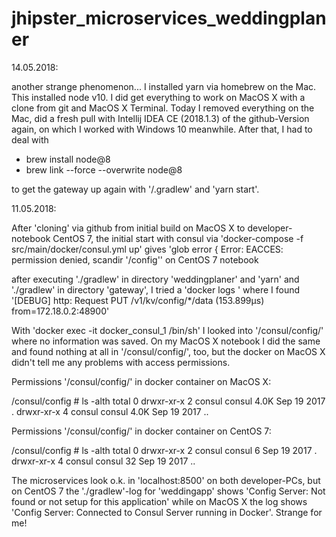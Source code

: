 # jhipster_microservices_weddingplaner

14.05.2018:

another strange phenomenon... I installed yarn via homebrew on the Mac. This installed node v10.
I did get everything to work on MacOS X with a clone from git and MacOS X Terminal.
Today I removed everything on the Mac, did a fresh pull with Intellij IDEA CE (2018.1.3) of the github-Version again,
on which I worked with Windows 10 meanwhile.
After that, I had to deal with

- brew install node@8
- brew link --force --overwrite node@8

to get the gateway up again with '/.gradlew' and 'yarn start'.


11.05.2018:

After 'cloning' via github from initial build on MacOS X to developer-notebook CentOS 7, the initial start with consul via
'docker-compose -f src/main/docker/consul.yml up'
gives
'glob error { Error: EACCES: permission denied, scandir '/config'' on CentOS 7 notebook

after executing './gradlew' in directory 'weddingplaner' and
'yarn' and './gradlew' in directory 'gateway', I tried a 'docker logs ' where I found
'[DEBUG] http: Request PUT /v1/kv/config/*/data (153.899µs) from=172.18.0.2:48900'

With 'docker exec -it docker_consul_1 /bin/sh' I looked into '/consul/config/' where no information was
saved. On my MacOS X notebook I did the same and found nothing at all in '/consul/config/', too, but the
docker on MacOS X didn't tell me any problems with access permissions.

Permissions '/consul/config/' in docker container on MacOS X:

/consul/config # ls -alth
total 0
drwxr-xr-x    2 consul   consul         4.0K Sep 19  2017 .
drwxr-xr-x    4 consul   consul         4.0K Sep 19  2017 ..

Permissions '/consul/config/' in docker container on CentOS 7:

/consul/config # ls -alth
total 0
drwxr-xr-x    2 consul   consul         6 Sep 19  2017 .
drwxr-xr-x    4 consul   consul        32 Sep 19  2017 ..

The microservices look o.k. in 'localhost:8500' on both developer-PCs, but on CentOS 7 the './gradlew'-log for 'weddingapp'
shows 'Config Server:  Not found or not setup for this application' while on MacOS X the log shows
'Config Server: Connected to Consul Server running in Docker'. Strange for me!

